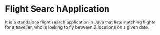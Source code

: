 # Flight Searc hApplication
It is a standalone flight search application in Java that lists 
matching flights for a traveller, who is looking to fly between 2 locations on a given date. 

